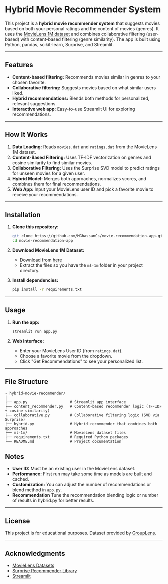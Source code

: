 # Hybrid Movie Recommender System

This project is a **hybrid movie recommender system** that suggests movies based on both your personal ratings and the content of movies (genres). It uses the [MovieLens 1M dataset](https://grouplens.org/datasets/movielens/1m/) and combines collaborative filtering (user-based) with content-based filtering (genre similarity). The app is built using Python, pandas, scikit-learn, Surprise, and Streamlit.

---

## Features

- **Content-based filtering:** Recommends movies similar in genres to your chosen favorite.
- **Collaborative filtering:** Suggests movies based on what similar users liked.
- **Hybrid recommendations:** Blends both methods for personalized, relevant suggestions.
- **Interactive web app:** Easy-to-use Streamlit UI for exploring recommendations.

---

## How It Works

1. **Data Loading:** Reads `movies.dat` and `ratings.dat` from the MovieLens 1M dataset.
2. **Content-Based Filtering:** Uses TF-IDF vectorization on genres and cosine similarity to find similar movies.
3. **Collaborative Filtering:** Uses the Surprise SVD model to predict ratings for unseen movies for a given user.
4. **Hybrid Model:** Merges both approaches, normalizes scores, and combines them for final recommendations.
5. **Web App:** Input your MovieLens user ID and pick a favorite movie to receive your recommendations.

---

## Installation

1. **Clone this repository:**
    ```bash
    git clone https://github.com/MGhassanCs/movie-recommendation-app.git
    cd movie-recommendation-app
    ```

2. **Download MovieLens 1M Dataset:**
    - Download from [here](https://grouplens.org/datasets/movielens/1m/)
    - Extract the files so you have the `ml-1m` folder in your project directory.

3. **Install dependencies:**
    ```bash
    pip install -r requirements.txt
    ```
    
---

## Usage

1. **Run the app:**
    ```bash
    streamlit run app.py
    ```

2. **Web interface:**
    - Enter your MovieLens User ID (from `ratings.dat`).
    - Choose a favorite movie from the dropdown.
    - Click "Get Recommendations" to see your personalized list.

---

## File Structure
```
- hybrid-movie-recommender/
│
├── app.py                   # Streamlit app interface
├── content_recommender.py   # Content-based recommender logic (TF-IDF + cosine similarity)
├── collaborative.py         # Collaborative filtering logic (SVD via Surprise)
├── hybrid.py                # Hybrid recommender that combines both approaches
├── ml-1m/                   # MovieLens dataset files
├── requirements.txt         # Required Python packages
└── README.md                # Project documentation
```

## Notes

- **User ID:** Must be an existing user in the MovieLens dataset.
- **Performance:** First run may take some time as models are built and cached.
- **Customization:** You can adjust the number of recommendations or blend method in `app.py`.
- **Recommendation** Tune the recommendation blending logic or number of results in hybrid.py for better results.
---

## License

This project is for educational purposes. Dataset provided by [GroupLens](https://grouplens.org/datasets/movielens/).

---

## Acknowledgments

- [MovieLens Datasets](https://grouplens.org/datasets/movielens/)
- [Surprise Recommender Library](https://surpriselib.com/)
- [Streamlit](https://streamlit.io/)

